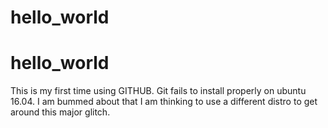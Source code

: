 # hello_world
# hello_world
This is my first time using GITHUB.  Git fails to install properly on ubuntu 16.04.  I am bummed about that
I am thinking to use a different distro to get around this major glitch.
